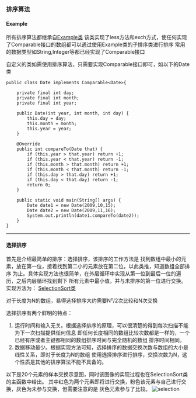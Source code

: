 ### 排序算法

#### Example
所有排序算法都继承自[Example类](https://github.com/SunDDD/Sort/blob/master/src/com/algorithms/sort/example/Example.java)
该类实现了less方法和exch方式，使任何实现了Comparable接口的数组都可以通过使用Example类的子排序类进行排序
常用的数据类型如String,Integer等都已经实现了Comparable接口

自定义的类如需使用排序算法，只需要实现Comparable接口即可，如以下的Date类
```code
public class Date implements Comparable<Date>{

    private final int day;
    private final int month;
    private final int year;

    public Date(int year, int month, int day) {
        this.day = day;
        this.month = month;
        this.year = year;
    }

    @Override
    public int compareTo(Date that) {
        if (this.year > that.year) return +1;
        if (this.year < that.year) return -1;
        if (this.month > that.month) return +1;
        if (this.month < that.month) return -1;
        if (this.day > that.day) return +1;
        if (this.day < that.day) return -1;
        return 0;
    }

    public static void main(String[] args) {
        Date date1 = new Date(2009,10,15);
        Date date2 = new Date(2009,11,16);
        System.out.println(date1.compareTo(date2));
    }
}
```

---

#### 选择排序
首先是介绍最简单的排序：选择排序，该排序的工作方法是
找到数组中最小的元素，放在第一位，接着找到第二小的元素放在第二位，以此类推，知道数组全部排序
为止。具体实现方法也很简单，在外层循环中实现从第一位到最后一位的遍历，之后内层循环找到剩下
所有元素中最小值，并与未排序的第一位进行交换。实现方法为：
[SelectionSort类]() <br>

对于长度为N的数组，易得选择排序大约需要N²/2次比较和N次交换

选择排序有两个鲜明的特点：
1. 运行时间和输入无关。根据选择排序的原理，可以很清楚的得到每次扫描不能为下一次扫描提供任何信息
即任何长度相同的数组比较次数都是一样的，一个已经有序或者主键都相同的数组排序时间与完全随机的数组
排序时间相同。
2. 数据移动最少。根据实现方法可知，选择排序的数据交换次数与数组的大小是线性关系，即对于长度为N的数组
使用选择排序进行排序，交换次数为N，这个性质是其他的排序算法不能不具备的。

以下是20个元素的样本交换示意图，同时该图像的实现过程也在SelectionSort类的主函数中给出。
其中红色为两个元素即将进行交换，粉色该元素与自己进行交换，灰色为未参与交换，但需要注意的是
灰色元素参与了比较。
![selection]()
